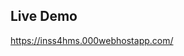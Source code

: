 Live Demo
---------------
https://inss4hms.000webhostapp.com/ 

<!-- currently not available check build files instead-->
